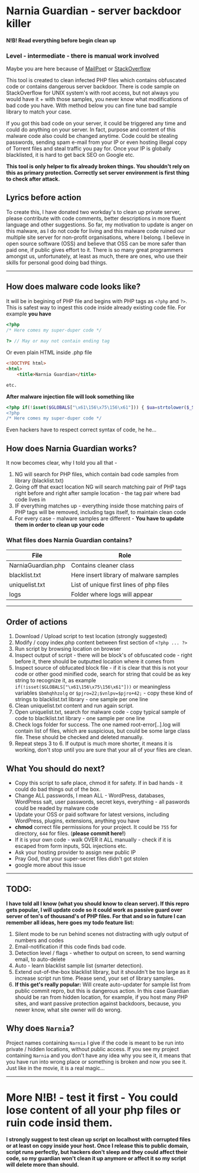 # Narnia Guardian - server backdoor killer
#### N!B! Read everything before begin clean up
### Level - intermediate - there is manual work involved

Maybe you are here because of [MailPoet](http://blog.sucuri.net/2014/10/wordpress-websites-continue-to-get-hacked-via-mailpoet-plugin-vulnerability.html)  or [StackOverflow](http://stackoverflow.com/questions/25996752/removing-a-string-in-a-php-file-with-start-and-end/28430880)

This tool is created to clean infected PHP files which contains obfuscated code or contains dangerous server backdoor. There is code sample on StackOverflow for UNIX system's with root access, but not always you would have it + with those samples, you never know what modifications of bad code you have. With method below you can fine tune bad sample library to match your case.

If you got this bad code on your server, it could be triggered any time and could do anything on your server. In fact, purpose and content of this malware code also could be changed anytime. Code could be stealing passwords, sending spam e-mail from your IP or even hosting illegal copy of Torrent files and steal traffic you pay for. Once your IP is globally blacklisted, it is hard to get back SEO on Google etc.

**This tool is only helper to fix already broken things. You shouldn't rely on this as primary protection. Correctly set server environment is first thing to check after attack.**

## Lyrics before action
To create this, I have donated two workday's to clean up private server, please contribute with code comments, better descriptions in more fluent language and other suggestions.
So far, my motivation to update is anger on this malware, as I do not code for living and this malware code ruined our multiple site server for non-profit organisations, where I belong. I believe in open source software (OSS) and believe that OSS can be more safer than paid one, if public gives effort to it. There is so many great programmers amongst us, unfortunately, at least as much, there are ones, who use their skills for personal good doing bad things.

---

## How does malware code looks like?
It will be in begining of PHP file and begins with PHP tags as `<?php` and `?>`. This is safest way to ingest this code inside already existing code file. For example **you have**

``` PHP
<?php
/* Here comes my super-duper code */
 
?> // May or may not contain ending tag
```
Or even plain HTML inside .php file

``` HTML
<!DOCTYPE html>
<html>
	<title>Narnia Guardian</title>

etc.
```

**After malware injection file will look something like**
``` PHP
<?php if(!isset($GLOBALS["\x61\156\x75\156\x61"])) { $ua=strtolower($_SERVER["\x48\124\x54\120\x5f\125\x //etc. ending with ?> if you have turned off your editor line break
<?php
/* Here comes my super-duper code */
````

Even hackers have to respect correct syntax of code, he he...

## How does Narnia Guardian works?
It now becomes clear, why I told you all that - 

1. NG will search for PHP files, which contain bad code samples from library (blacklist.txt)
2. Going off that exact location NG will search matching pair of PHP tags right before and right after sample location - the tag pair where bad code lives in
3. IF everything matches up - everything inside those matching pairs of PHP tags will be removed, including tags itself, to maintain clean code 
2. For every case - malware samples are different - **You have to update them in order to clean up your code**

### What files does Narnia Guardian contains?

|File					| Role
|-----------------------|---------------------------
|NarniaGuardian.php		| Contains cleaner class
|blacklist.txt			| Here insert library of malware samples
|uniquelist.txt			| List of unique first lines of php files
|logs					| Folder where logs will appear

---
## Order of actions
1. Download / Upload script to test location (strongly suggested)
2. Modify / copy index.php content between first section of `<?php ... ?>`
3. Run script by browsing location on browser
4. Inspect output of script - there will be block's of obfuscated code - right before it, there should be outputted location where it comes from
5. Inspect source of obfucated block file - if it is clear that this is not your code or other good minified code, search for string that could be as key string to recognize it, as example `if(!isset($GLOBALS["\x61\156\x75\156\x61"]))` or meaningless variables `$bmhqhhzolg` or `$pjro=22;$vnlpv=$pjro+42;` - copy these kind of strings to blacklist.txt library - one sample per one line
6. Clean uniquelist.txt content and run again script.
4. Open uniquelist.txt, search for malware code - copy typical sample of code to blaclklist.txt library - one sample per one line
5. Check logs folder for success. The one named root-error[..].log will contain list of files, which are suspicious, but could be some large class file. These should be checked and deleted manually.
1. Repeat steps 3 to 6. If output is much more shorter, it means it is working, don't stop until you are sure that your all of your files are clean.

## What You should do next?
* Copy this script to safe place, chmod it for safety. If in bad hands - it could do bad things out of the box.
* Change ALL passwords, I mean ALL - WordPress, databases, WordPress salt, user passwords, secret keys, everything - all paswords could be readed by malware code
* Update your OSS or paid software for latest versions, including WordPress, plugins, extensions, anything you have
* **chmod** correct file permissions for your project. It could be `755` for directory, `644` for files. (**please commit here!**)
* If it is your own code - walk OVER it ALL manually - check if it is escaped from form inputs, SQL injections etc.
* Ask your hosting provider to assign new public IP
* Pray God, that your super-secret files didn't got stolen
* google more about this issue

---

## TODO:
**I have told all I know (what you should know to clean server). If this repro gets popular, I will update code so it could work as passive guard over server of ten's of thousand's of PHP files. For that and so in future I can remember all ideas, here goes my todo feature list:**

1. Silent mode to be run behind scenes not distracting with ugly output of numbers and codes
2. Email-notification if this code finds bad code.
3. Detection level / flags - whether to output on screen, to send warning email, to auto-delete
3. Auto - learn blacklist sample list (smarter detection).
4. Extend out-of-the-box blacklist library, but it shouldn't be too large as it increase script run time. Please send, your set of library samples.
5. **If this get's really popular:** Will create auto-updater for sample list from public commit repro, but this is dangerous action. In this case Guardian should be ran from hidden location, for example, if you host many PHP sites, and want passive protection against backdoors, because, you newer know, what site owner will do wrong.

## Why does `Narnia`?
Project names containing `Narnia` I give if the code is meant to be run into private / hidden locations, without public access. If you see my project containing `Narnia` and you don't have any idea why you see it, it means that you have run into wrong place or something is broken and now you see it. Just like in the movie, it is a real magic...

---
# More N!B! - test it first - You could lose content of all your php files or ruin code insid them.
**I strongly suggest to test clean up script on localhost with corrupted files or at least on copy inside your host. Once I release this to public domain, script runs perfectly, but hackers don't sleep and they could affect their code, so my guardian won't clean it up anymore or affect it so my script will delete more than should.**
